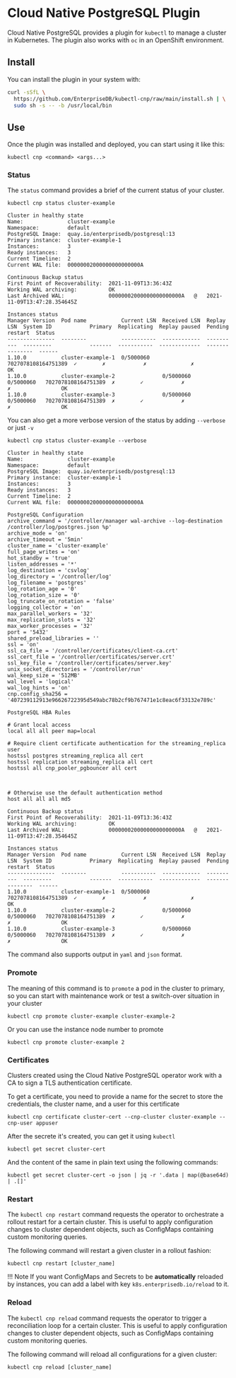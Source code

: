 # Cloud Native PostgreSQL Plugin

Cloud Native PostgreSQL provides a plugin for `kubectl` to manage a cluster in Kubernetes.
The plugin also works with `oc` in an OpenShift environment.

## Install

You can install the plugin in your system with:

```sh
curl -sSfL \
  https://github.com/EnterpriseDB/kubectl-cnp/raw/main/install.sh | \
  sudo sh -s -- -b /usr/local/bin
```

## Use

Once the plugin was installed and deployed, you can start using it like this:

```shell
kubectl cnp <command> <args...>
```

### Status

The `status` command provides a brief of the current status of your cluster.

```shell
kubectl cnp status cluster-example
```

```shell
Cluster in healthy state   
Name:              cluster-example
Namespace:         default
PostgreSQL Image:  quay.io/enterprisedb/postgresql:13
Primary instance:  cluster-example-1
Instances:         3
Ready instances:   3
Current Timeline:  2
Current WAL file:  00000002000000000000000A

Continuous Backup status
First Point of Recoverability:  2021-11-09T13:36:43Z
Working WAL archiving:          OK
Last Archived WAL:              00000002000000000000000A   @   2021-11-09T13:47:28.354645Z

Instances status
Manager Version  Pod name           Current LSN  Received LSN  Replay LSN  System ID            Primary  Replicating  Replay paused  Pending restart  Status
---------------  --------           -----------  ------------  ----------  ---------            -------  -----------  -------------  ---------------  ------
1.10.0           cluster-example-1  0/5000060                              7027078108164751389  ✓        ✗            ✗              ✗                OK
1.10.0           cluster-example-2               0/5000060     0/5000060   7027078108164751389  ✗        ✓            ✗              ✗                OK
1.10.0           cluster-example-3               0/5000060     0/5000060   7027078108164751389  ✗        ✓            ✗              ✗                OK

```

You can also get a more verbose version of the status by adding `--verbose` or just `-v`

```shell
kubectl cnp status cluster-example --verbose
```

```shell
Cluster in healthy state   
Name:              cluster-example
Namespace:         default
PostgreSQL Image:  quay.io/enterprisedb/postgresql:13
Primary instance:  cluster-example-1
Instances:         3
Ready instances:   3
Current Timeline:  2
Current WAL file:  00000002000000000000000A

PostgreSQL Configuration
archive_command = '/controller/manager wal-archive --log-destination /controller/log/postgres.json %p'
archive_mode = 'on'
archive_timeout = '5min'
cluster_name = 'cluster-example'
full_page_writes = 'on'
hot_standby = 'true'
listen_addresses = '*'
log_destination = 'csvlog'
log_directory = '/controller/log'
log_filename = 'postgres'
log_rotation_age = '0'
log_rotation_size = '0'
log_truncate_on_rotation = 'false'
logging_collector = 'on'
max_parallel_workers = '32'
max_replication_slots = '32'
max_worker_processes = '32'
port = '5432'
shared_preload_libraries = ''
ssl = 'on'
ssl_ca_file = '/controller/certificates/client-ca.crt'
ssl_cert_file = '/controller/certificates/server.crt'
ssl_key_file = '/controller/certificates/server.key'
unix_socket_directories = '/controller/run'
wal_keep_size = '512MB'
wal_level = 'logical'
wal_log_hints = 'on'
cnp.config_sha256 = '407239112913e96626722395d549abc78b2cf9b767471e1c8eac6f33132e789c'

PostgreSQL HBA Rules

# Grant local access
local all all peer map=local

# Require client certificate authentication for the streaming_replica user
hostssl postgres streaming_replica all cert
hostssl replication streaming_replica all cert
hostssl all cnp_pooler_pgbouncer all cert



# Otherwise use the default authentication method
host all all all md5

Continuous Backup status
First Point of Recoverability:  2021-11-09T13:36:43Z
Working WAL archiving:          OK
Last Archived WAL:              00000002000000000000000A   @   2021-11-09T13:47:28.354645Z

Instances status
Manager Version  Pod name           Current LSN  Received LSN  Replay LSN  System ID            Primary  Replicating  Replay paused  Pending restart  Status
---------------  --------           -----------  ------------  ----------  ---------            -------  -----------  -------------  ---------------  ------
1.10.0           cluster-example-1  0/5000060                              7027078108164751389  ✓        ✗            ✗              ✗                OK
1.10.0           cluster-example-2               0/5000060     0/5000060   7027078108164751389  ✗        ✓            ✗              ✗                OK
1.10.0           cluster-example-3               0/5000060     0/5000060   7027078108164751389  ✗        ✓            ✗              ✗                OK
```

The command also supports output in `yaml` and `json` format.

### Promote

The meaning of this command is to `promote` a pod in the cluster to primary, so you
can start with maintenance work or test a switch-over situation in your cluster

```shell
kubectl cnp promote cluster-example cluster-example-2
```
Or you can use the instance node number to promote
```shell
kubectl cnp promote cluster-example 2
```

### Certificates

Clusters created using the Cloud Native PostgreSQL operator work with a CA to sign
a TLS authentication certificate.

To get a certificate, you need to provide a name for the secret to store
the credentials, the cluster name, and a user for this certificate

```shell
kubectl cnp certificate cluster-cert --cnp-cluster cluster-example --cnp-user appuser
```

After the secrete it's created, you can get it using `kubectl`

```shell
kubectl get secret cluster-cert
```

And the content of the same in plain text using the following commands:

```shell
kubectl get secret cluster-cert -o json | jq -r '.data | map(@base64d) | .[]'
```

### Restart

The `kubectl cnp restart` command requests the operator to orchestrate
a rollout restart for a certain cluster. This is useful to apply
configuration changes to cluster dependent objects, such as ConfigMaps
containing custom monitoring queries.

The following command will restart a given cluster in a rollout fashion:

```shell
kubectl cnp restart [cluster_name]
```

!!! Note
    If you want ConfigMaps and Secrets to be **automatically** reloaded by instances, you can
    add a label with key `k8s.enterprisedb.io/reload` to it.

### Reload

The `kubectl cnp reload` command requests the operator to trigger a reconciliation
loop for a certain cluster. This is useful to apply configuration changes
to cluster dependent objects, such as ConfigMaps containing custom monitoring queries.

The following command will reload all configurations for a given cluster:

```shell
kubectl cnp reload [cluster_name]
```
